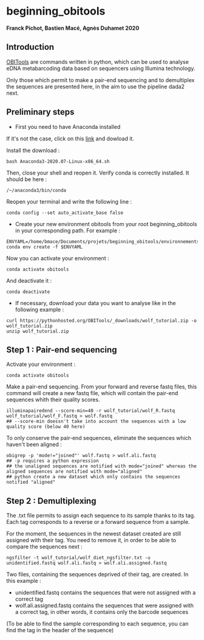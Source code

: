 # beginning_obitools

**Franck Pichot, Bastien Macé, Agnès Duhamet 2020**

## Introduction

[OBITools](https://git.metabarcoding.org/obitools/obitools/wikis/home) are commands written in python, which can be used to analyse eDNA metabarcoding data based on sequencers using Illumina technology.

Only those which permit to make a pair-end sequencing and to demultiplex the sequences are presented here, in the aim to use the pipeline dada2 next.

## Preliminary steps

- First you need to have Anaconda installed

If it's not the case, click on this [link](https://www.anaconda.com/products/individual/get-started) and dowload it.

Install the download :
```
bash Anaconda3-2020.07-Linux-x86_64.sh
```

Then, close your shell and reopen it.
Verify conda is correctly installed. It should be here :
```
/~/anaconda3/bin/conda
```

Reopen your terminal and write the following line :
```
conda config --set auto_activate_base false
```

- Create your new environment obitools from your root beginning_obitools in your corresponding path. For example :
```
ENVYAML=/home/bmace/Documents/projets/beginning_obitools/environnements/obitools_env_conda.yaml
conda env create -f $ENVYAML
```

Now you can activate your environment :
```
conda activate obitools
```
And deactivate it :
```
conda deactivate
```

- If necessary, download your data you want to analyse like in the following example :
```
curl https://pythonhosted.org/OBITools/_downloads/wolf_tutorial.zip -o wolf_tutorial.zip
unzip wolf_tutorial.zip
```

## Step 1 : Pair-end sequencing

Activate your environment :
```
conda activate obitools
```

Make a pair-end sequencing. From your forward and reverse fastq files, this command will create a new fastq file, which will contain the pair-end sequences whith their quality scores.
```
illuminapairedend --score-min=40 -r wolf_tutorial/wolf_R.fastq wolf_tutorial/wolf_F.fastq > wolf.fastq
## --score-min doessn't take into account the sequences with a low quality score (below 40 here)
```

To only conserve the pair-end sequences, eliminate the sequences which haven't been aligned :
```
obigrep -p 'mode!="joined"' wolf.fastq > wolf.ali.fastq
## -p requires a python expression
## the unaligned sequences are notified with mode="joined" whereas the aligned sequences are notified with mode="aligned"
## python create a new dataset which only contains the sequences notified "aligned"
```

## Step 2 : Demultiplexing

The .txt file permits to assign each sequence to its sample thanks to its tag. Each tag corresponds to a reverse or a forward sequence from a sample.

For the moment, the sequences in the newest dataset created are still assigned with their tag. 
You need to remove it, in order to be able to compare the sequences next :
```
ngsfilter -t wolf_tutorial/wolf_diet_ngsfilter.txt -u unidentified.fastq wolf.ali.fastq > wolf.ali.assigned.fastq
```

Two files, containing the sequences deprived of their tag, are created. In this example :
- unidentified.fastq contains the sequences that were not assigned with a correct tag
- wolf.ali.assigned.fastq contains the sequences that were assigned with a correct tag, in other words, it contains only the barcode sequences

(To be able to find the sample corresponding to each sequence, you can find the tag in the header of the sequence)
